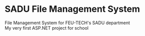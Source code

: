 # SADU File Management System
File Management System for FEU-TECH's SADU department  
My very first ASP.NET project for school
